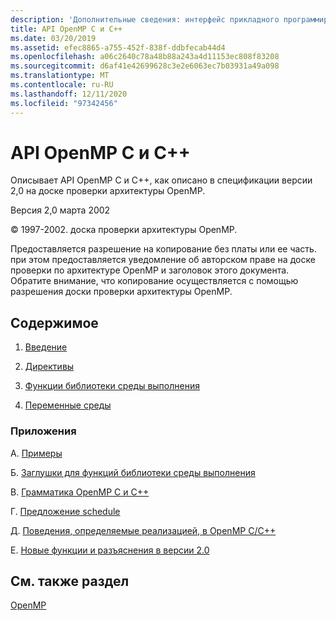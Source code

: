 ```yaml
---
description: 'Дополнительные сведения: интерфейс прикладного программирования OpenMP C и C++'
title: API OpenMP C и C++
ms.date: 03/20/2019
ms.assetid: efec8865-a755-452f-838f-ddbfecab44d4
ms.openlocfilehash: a06c2640c78a48b88a243a4d11153ec808f83208
ms.sourcegitcommit: d6af41e42699628c3e2e6063ec7b03931a49a098
ms.translationtype: MT
ms.contentlocale: ru-RU
ms.lasthandoff: 12/11/2020
ms.locfileid: "97342456"
---
```

# <a name="openmp-c-and-c-application-program-interface"></a>API OpenMP C и C++

Описывает API OpenMP C и C++, как описано в спецификации версии 2,0 на доске проверки архитектуры OpenMP.

Версия 2,0 марта 2002

© 1997-2002. доска проверки архитектуры OpenMP.

Предоставляется разрешение на копирование без платы или ее часть. при этом предоставляется уведомление об авторском праве на доске проверки по архитектуре OpenMP и заголовок этого документа. Обратите внимание, что копирование осуществляется с помощью разрешения доски проверки архитектуры OpenMP.

## <a name="contents"></a>Содержимое

1. [Введение](1-introduction.md)

1. [Директивы](2-directives.md)

1. [Функции библиотеки среды выполнения](3-run-time-library-functions.md)

1. [Переменные среды](4-environment-variables.md)

### <a name="appendices"></a>Приложения

A. [Примеры](a-examples.md)

Б. [Заглушки для функций библиотеки среды выполнения](b-stubs-for-run-time-library-functions.md)

В. [Грамматика OpenMP C и C++](c-openmp-c-and-cpp-grammar.md)

Г. [Предложение schedule](d-using-the-schedule-clause.md)

Д. [Поведения, определяемые реализацией, в OpenMP C/C++](e-implementation-defined-behaviors-in-openmp-c-cpp.md)

Е. [Новые функции и разъяснения в версии 2.0](f-new-features-and-clarifications-in-version-2-0.md)

## <a name="see-also"></a>См. также раздел

[OpenMP](../../parallel/openmp/openmp-in-visual-cpp.md)<br/>
